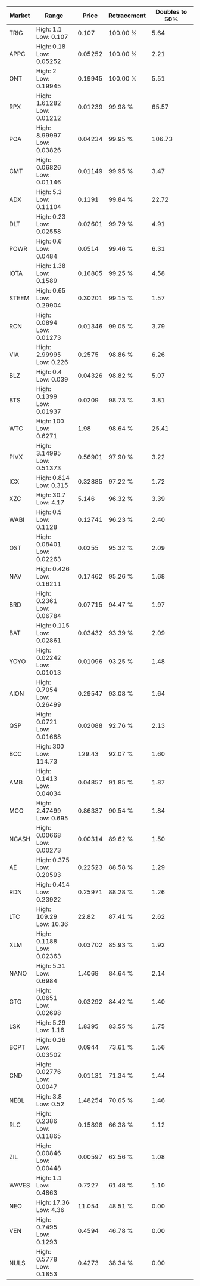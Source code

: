 | Market | Range | Price| Retracement | Doubles to 50% |
| --- | --- | --- | --- | --- |
| TRIG | High: 1.1<br />Low: 0.107 | 0.107 | 100.00 % | 5.64 |
| APPC | High: 0.18<br />Low: 0.05252 | 0.05252 | 100.00 % | 2.21 |
| ONT | High: 2<br />Low: 0.19945 | 0.19945 | 100.00 % | 5.51 |
| RPX | High: 1.61282<br />Low: 0.01212 | 0.01239 | 99.98 % | 65.57 |
| POA | High: 8.99997<br />Low: 0.03826 | 0.04234 | 99.95 % | 106.73 |
| CMT | High: 0.06826<br />Low: 0.01146 | 0.01149 | 99.95 % | 3.47 |
| ADX | High: 5.3<br />Low: 0.11104 | 0.1191 | 99.84 % | 22.72 |
| DLT | High: 0.23<br />Low: 0.02558 | 0.02601 | 99.79 % | 4.91 |
| POWR | High: 0.6<br />Low: 0.0484 | 0.0514 | 99.46 % | 6.31 |
| IOTA | High: 1.38<br />Low: 0.1589 | 0.16805 | 99.25 % | 4.58 |
| STEEM | High: 0.65<br />Low: 0.29904 | 0.30201 | 99.15 % | 1.57 |
| RCN | High: 0.0894<br />Low: 0.01273 | 0.01346 | 99.05 % | 3.79 |
| VIA | High: 2.99995<br />Low: 0.226 | 0.2575 | 98.86 % | 6.26 |
| BLZ | High: 0.4<br />Low: 0.039 | 0.04326 | 98.82 % | 5.07 |
| BTS | High: 0.1399<br />Low: 0.01937 | 0.0209 | 98.73 % | 3.81 |
| WTC | High: 100<br />Low: 0.6271 | 1.98 | 98.64 % | 25.41 |
| PIVX | High: 3.14995<br />Low: 0.51373 | 0.56901 | 97.90 % | 3.22 |
| ICX | High: 0.814<br />Low: 0.315 | 0.32885 | 97.22 % | 1.72 |
| XZC | High: 30.7<br />Low: 4.17 | 5.146 | 96.32 % | 3.39 |
| WABI | High: 0.5<br />Low: 0.1128 | 0.12741 | 96.23 % | 2.40 |
| OST | High: 0.08401<br />Low: 0.02263 | 0.0255 | 95.32 % | 2.09 |
| NAV | High: 0.426<br />Low: 0.16211 | 0.17462 | 95.26 % | 1.68 |
| BRD | High: 0.2361<br />Low: 0.06784 | 0.07715 | 94.47 % | 1.97 |
| BAT | High: 0.115<br />Low: 0.02861 | 0.03432 | 93.39 % | 2.09 |
| YOYO | High: 0.02242<br />Low: 0.01013 | 0.01096 | 93.25 % | 1.48 |
| AION | High: 0.7054<br />Low: 0.26499 | 0.29547 | 93.08 % | 1.64 |
| QSP | High: 0.0721<br />Low: 0.01688 | 0.02088 | 92.76 % | 2.13 |
| BCC | High: 300<br />Low: 114.73 | 129.43 | 92.07 % | 1.60 |
| AMB | High: 0.1413<br />Low: 0.04034 | 0.04857 | 91.85 % | 1.87 |
| MCO | High: 2.47499<br />Low: 0.695 | 0.86337 | 90.54 % | 1.84 |
| NCASH | High: 0.00668<br />Low: 0.00273 | 0.00314 | 89.62 % | 1.50 |
| AE | High: 0.375<br />Low: 0.20593 | 0.22523 | 88.58 % | 1.29 |
| RDN | High: 0.414<br />Low: 0.23922 | 0.25971 | 88.28 % | 1.26 |
| LTC | High: 109.29<br />Low: 10.36 | 22.82 | 87.41 % | 2.62 |
| XLM | High: 0.1188<br />Low: 0.02363 | 0.03702 | 85.93 % | 1.92 |
| NANO | High: 5.31<br />Low: 0.6984 | 1.4069 | 84.64 % | 2.14 |
| GTO | High: 0.0651<br />Low: 0.02698 | 0.03292 | 84.42 % | 1.40 |
| LSK | High: 5.29<br />Low: 1.16 | 1.8395 | 83.55 % | 1.75 |
| BCPT | High: 0.26<br />Low: 0.03502 | 0.0944 | 73.61 % | 1.56 |
| CND | High: 0.02776<br />Low: 0.0047 | 0.01131 | 71.34 % | 1.44 |
| NEBL | High: 3.8<br />Low: 0.52 | 1.48254 | 70.65 % | 1.46 |
| RLC | High: 0.2386<br />Low: 0.11865 | 0.15898 | 66.38 % | 1.12 |
| ZIL | High: 0.00846<br />Low: 0.00448 | 0.00597 | 62.56 % | 1.08 |
| WAVES | High: 1.1<br />Low: 0.4863 | 0.7227 | 61.48 % | 1.10 |
| NEO | High: 17.36<br />Low: 4.36 | 11.054 | 48.51 % | 0.00 |
| VEN | High: 0.7495<br />Low: 0.1293 | 0.4594 | 46.78 % | 0.00 |
| NULS | High: 0.5778<br />Low: 0.1853 | 0.4273 | 38.34 % | 0.00 |
